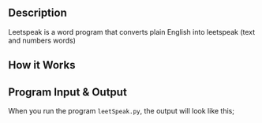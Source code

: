## Description

Leetspeak is a word program that converts plain English into leetspeak (text and numbers words)

## How it Works

## Program Input & Output

When you run the program `leetSpeak.py`, the output will look like this;

```
```
